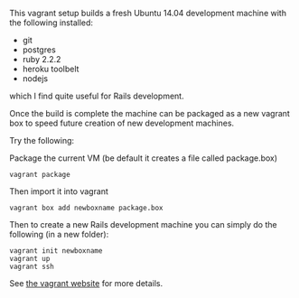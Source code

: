 This vagrant setup builds a fresh Ubuntu 14.04 development machine with the following installed:
- git
- postgres
- ruby 2.2.2
- heroku toolbelt
- nodejs

which I find quite useful for Rails development.

Once the build is complete the machine can be packaged as a new vagrant box to speed future creation of new development machines.

Try the following:

Package the current VM (be default it creates a file called package.box)
````
vagrant package
````

Then import it into vagrant
````
vagrant box add newboxname package.box
````

Then to create a new Rails development machine you can simply do the following (in a new folder):
````
vagrant init newboxname
vagrant up
vagrant ssh
````
See [the vagrant website](https://www.vagrantup.com/) for more details.
